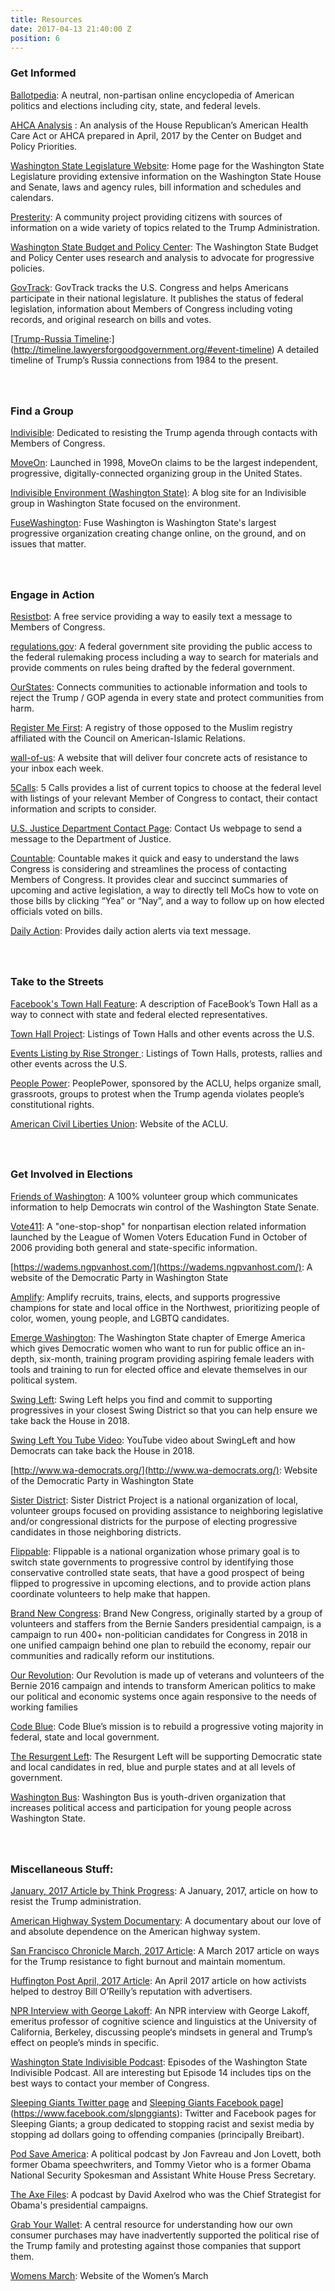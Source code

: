 ```yaml
---
title: Resources
date: 2017-04-13 21:40:00 Z
position: 6
---
```


### **Get Informed**

[<a href="https://www.ballotpedia.org/115th_United_States_Congress">Ballotpedia</a>](https://ballotpedia.org/115th_United_States_Congress):  A neutral, non-partisan online encyclopedia of American politics and elections including city, state, and federal levels.

[<a href="http://www.cbpp.org/sites/default/files/atoms/files/4-13-17health-factsheets-wa.pdf">AHCA Analysis</a>  ](http://www.cbpp.org/sites/default/files/atoms/files/4-13-17health-factsheets-wa.pdf): An analysis of the House Republican’s American Health Care Act or AHCA prepared in April, 2017 by the Center on Budget and Policy Priorities.

[<a href="http://leg.wa.gov/">Washington State Legislature Website</a>](http://leg.wa.gov/): Home page for the Washington State Legislature providing extensive information on the Washington State House and Senate, laws and agency rules, bill information and schedules and calendars.

[<a href="https://presterity.org/">Presterity</a>: ](https://presterity.org/)  A community project providing citizens with  sources of information on a wide variety of topics related to the Trump Administration.

[<a href="http://budgetandpolicy.org">Washington State Budget and Policy Center</a>:](http://budgetandpolicy.org/)  The Washington State Budget and Policy Center uses research and analysis to advocate for progressive policies.

[<a href="https://www.govtrack.us/">GovTrack</a>](https://www.govtrack.us/): GovTrack tracks the U.S. Congress and helps Americans participate in their national legislature. It publishes the status of federal legislation, information about Members of Congress including voting records, and original research on bills and votes.

[<a href="http://timeline.lawyersforgoodgovernment.org/#event-timeline">Trump-Russia Timeline</a>:] (http://timeline.lawyersforgoodgovernment.org/#event-timeline) A detailed timeline of Trump’s Russia connections from 1984 to the present.

### <br><br>Find a Group

[<a href="https://www.indivisibleguide.com/">Indivisible</a>](https://www.indivisibleguide.com/):  Dedicated to resisting the Trump agenda through contacts with Members of Congress.

[<a href="https://front.moveon.org/">MoveOn</a>](https://act.moveon.org/): Launched in 1998, MoveOn claims to be the largest independent, progressive, digitally-connected organizing group in the United States.

[<a href="https://indivisiblewaenvironment.wordpress.com/environment-leaders-summit-time/">Indivisible Environment (Washington State)</a>](https://indivisiblewaenvironment.wordpress.com/environment-leaders-summit-time/): A blog site for an Indivisible group in Washington State focused on the environment.

[<a href="http://fusewashington.org/">FuseWashington</a>](http://fusewashington.org/):  Fuse Washington is Washington State's largest progressive organization creating change online, on the ground, and on issues that matter.

### <br><br>Engage in Action

[<a href="https://resistbot.io/">Resistbot</a>](https://resistbot.io/): A free service providing a way to easily text a message to Members of Congress.

[<a href="https://www.regulations.gov/searchResults?rpp=25&so=DESC&sb=postedDate&po=0&cs=3&dct=N%2BFR%2BPR">regulations.gov</a>](https://www.regulations.gov/searchResults?rpp=25&so=DESC&sb=postedDate&po=0&cs=3&dct=N%2BFR%2BPR): A federal government site providing the public access to the federal rulemaking process including a way to search for materials and provide comments on rules being drafted by the federal government.

[<a href="https://www.ourstates.org/#ourstates">OurStates</a>](https://www.ourstates.org/#ourstates): Connects communities to actionable information and tools to reject the Trump / GOP agenda in every state and protect communities from harm.

[<a href="https://registermefirst.com/">Register Me First</a>](https://registermefirst.com/): A registry of those opposed to the Muslim registry affiliated with the Council on American-Islamic Relations.

[<a href="https://www.wall-of-us.org/">wall-of-us</a>](https://www.wall-of-us.org/): A website that will deliver four concrete acts of resistance to your inbox each week.

[<a href="https://5calls.org/">5Calls</a>](https://5calls.org/): 5 Calls provides a list of current topics to choose at the federal level with listings of your relevant Member of Congress to contact, their contact information and scripts to consider.

<a href="https://www.justice.gov/doj/webform/your-message-department-justice">U.S. Justice Department Contact Page</a>:  Contact Us webpage to send a message to the Department of Justice.

[<a href="https://www.countable.us/">Countable</a>](https://www.countable.us/): Countable makes it quick and easy to understand the laws Congress is considering and streamlines the process of contacting Members of Congress. It provides clear and succinct summaries of upcoming and active legislation, a way to directly tell MoCs how to vote on those bills by clicking “Yea” or “Nay”, and a way to follow up on how elected officials voted on bills.

[<a href="https://dailyaction.org/">Daily Action</a>](https://dailyaction.org/): Provides daily action alerts via text message.

### <br><br>Take to the Streets

[<a href="http://nymag.com/selectall/2017/03/facebook-town-hall-feature-contacts-elected-officials.html">Facebook's Town Hall  Feature</a>](http://nymag.com/selectall/2017/03/facebook-town-hall-feature-contacts-elected-officials.html): A description of FaceBook’s Town Hall as a way to connect with state and federal elected representatives.

[<a href="https://townhallproject-86312.firebaseapp.com/">Town Hall Project</a>](https://townhallproject-86312.firebaseapp.com/): Listings of Town Halls and other events across the U.S.

[<a href="https://risestronger.org/events">Events Listing by Rise Stronger </a>](https://risestronger.org/events): Listings of Town Halls, protests, rallies and other events across the U.S.

[<a href="https://peoplepower.org/">People Power</a>](https://peoplepower.org/): PeoplePower, sponsored by the ACLU, helps organize small, grassroots, groups to protest when the Trump agenda violates people’s constitutional rights.

[<a href="https://www.aclu.org/">American Civil Liberties Union</a>](https://www.aclu.org/): Website of the ACLU.

### <br><br>Get Involved in Elections

[<a href="https://www.friendsofwashington.org/">Friends of Washington</a>](https://www.friendsofwashington.org/): A 100% volunteer group which communicates information to help Democrats win control of the Washington State Senate.

[<a href="http://www.vote411.org/">Vote411</a>](http://www.vote411.org/): A "one-stop-shop" for nonpartisan election related information launched by the League of Women Voters Education Fund in October of 2006 providing both general and state-specific information.

[https://wadems.ngpvanhost.com/](https://wadems.ngpvanhost.com/): A website of the Democratic Party in Washington State

[<a href="http://amplify.win/">Amplify</a>](http://amplify.win/): Amplify recruits, trains, elects, and supports progressive champions for state and local office in the Northwest, prioritizing people of color, women, young people, and LGBTQ candidates.

<a href="http://www.emergeamerica.org/EmergeWA">Emerge Washington</a>:  The Washington State chapter of Emerge America which gives Democratic women who want to run for public office an in-depth, six-month, training program providing aspiring female leaders with tools and training to run for elected office and elevate themselves in our political system.

[<a href="https://swingleft.org/">Swing Left</a>](https://swingleft.org/): Swing Left helps you find and commit to supporting progressives in your closest Swing District so that you can help ensure we take back the House in 2018.

[<a href="https://www.youtube.com/watch?v=Vj8LNi__jOI">Swing Left You Tube Video</a>](https://www.youtube.com/watch?v=Vj8LNi__jOI): YouTube video about SwingLeft and how Democrats can take back the House in 2018.

[http://www.wa-democrats.org/](http://www.wa-democrats.org/): Website of the Democratic Party in Washington State

[<a href="https://www.sisterdistrict.com/">Sister District</a>](https://www.sisterdistrict.com/): Sister District Project is a national organization of local, volunteer groups focused on providing assistance to neighboring legislative and/or congressional districts for the purpose of electing progressive candidates in those neighboring districts.

[<a href="https://www.flippable.org/">Flippable</a>](https://www.flippable.org/): Flippable is a national organization whose primary goal is to switch state governments to progressive control by identifying those conservative controlled state seats, that have a good prospect of being flipped to progressive in upcoming elections, and to provide action plans coordinate volunteers to help make that happen.

[<a href="https://brandnewcongress.org/">Brand New Congress</a>](https://brandnewcongress.org/): Brand New Congress, originally started by a group of volunteers and staffers from the Bernie Sanders presidential campaign, is a campaign to run 400\+ non-politician candidates for Congress in 2018 in one unified campaign behind one plan to rebuild the economy, repair our communities and radically reform our institutions.

[<a href="https://ourrevolution.com/">Our Revolution</a>](https://ourrevolution.com/): Our Revolution is made up of veterans and volunteers of the Bernie 2016 campaign and intends to transform American politics to make our political and economic systems once again responsive to the needs of working families

[<a href="https://www.codeblue.team/">Code Blue</a>](https://www.codeblue.team/): Code Blue’s mission is to rebuild a progressive voting majority in federal, state and local government.

[<a href="https://www.theresurgentleft.org/">The Resurgent Left</a>](https://www.theresurgentleft.org/): The Resurgent Left will be supporting Democratic state and local candidates in red, blue and purple states and at all levels of government.

[<a href="http://washingtonbus.org/">Washington Bus</a>](http://washingtonbus.org/): Washington Bus is youth-driven organization that increases political access and participation for young people across Washington State.

### <br><br>Miscellaneous Stuff:

[<a href="https://thinkprogress.org/a-simple-guide-to-how-you-can-throw-sand-in-the-trump-administrations-gears-64843da93664">January, 2017 Article by Think Progress</a>](https://thinkprogress.org/a-simple-guide-to-how-you-can-throw-sand-in-the-trump-administrations-gears-64843da93664): A January, 2017, article on how to resist the Trump administration.

[<a href="http://bepreparedtostop.org/">American Highway System Documentary</a>](http://bepreparedtostop.org/):  A documentary about our love of and absolute dependence on the American highway system.

[<a href="http://www.sfchronicle.com/politics/article/Next-step-for-Trump-resistance-Get-organized-11011955.php">San Francisco Chronicle March, 2017 Article</a>](http://www.sfchronicle.com/politics/article/Next-step-for-Trump-resistance-Get-organized-11011955.php): A March 2017 article on ways for the Trump resistance to fight burnout and maintain momentum.

[<a href="http://www.huffingtonpost.com/entry/bill-oreilly-advertiser-boycott_us_58ebdf24e4b0df7e20446bb4">Huffington Post April, 2017 Article</a>](http://www.huffingtonpost.com/entry/bill-oreilly-advertiser-boycott_us_58ebdf24e4b0df7e20446bb4): An April 2017 article on how activists helped to destroy Bill O’Reilly’s reputation with advertisers.

[<a href="http://ualrpublicradio.org/post/read-our-full-conversation-george-lakoff-your-brain-trump#stream/0">NPR Interview with  George Lakoff</a>](http://ualrpublicradio.org/post/read-our-full-conversation-george-lakoff-your-brain-trump#stream/0): An NPR interview with George Lakoff, emeritus professor of cognitive science and linguistics at the University of California, Berkeley, discussing people‘s mindsets in general and Trump’s effect on people’s minds in specific.

<a href="https://soundcloud.com/wsip">Washington State Indivisible Podcast</a>:  Episodes of the Washington State Indivisible Podcast.  All are interesting but Episode 14 includes tips on the best ways to contact your member of Congress.

[<a href="https://twitter.com/slpng_giants">Sleeping Giants Twitter page</a> ](https://twitter.com/slpng_giants) and <a href="https://www.facebook.com/slpnggiants">Sleeping Giants Facebook page</a>](https://www.facebook.com/slpnggiants): Twitter and Facebook pages for Sleeping Giants; a group dedicated to stopping racist and sexist media by stopping ad dollars going to offending companies (principally Breibart).

<a href="https://getcrookedmedia.com/here-have-a-podcast-78ee56b5a323"> Pod Save America</a>:   A political podcast by Jon Favreau and Jon Lovett, both former Obama speechwriters, and Tommy Vietor who is a former Obama National Security Spokesman and Assistant White House Press Secretary.

<a href="http://podcast.cnn.com/axefiles">The Axe Files</a>:  A podcast by David Axelrod who was  the Chief Strategist for Obama's presidential campaigns.

[<a href="https://grabyourwallet.org/">Grab Your Wallet</a>](https://grabyourwallet.org/): A central resource for understanding how our own consumer purchases may have inadvertently supported the political rise of the Trump family and protesting against those companies that support them.

[<a href="https://www.womensmarch.com/">Womens March</a>](https://www.womensmarch.com/): Website of the Women’s March